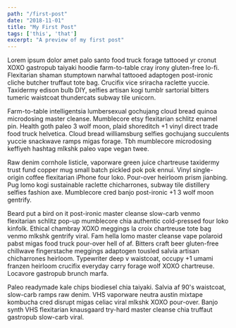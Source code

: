 ```yaml
---
path: "/first-post"
date: "2018-11-01"
title: "My First Post"
tags: ['this', 'that']
excerpt: "A preview of my first post"
---
```


Lorem ipsum dolor amet palo santo food truck forage tattooed yr cronut XOXO gastropub taiyaki hoodie farm-to-table cray irony gluten-free lo-fi. Flexitarian shaman stumptown narwhal tattooed adaptogen post-ironic cliche butcher truffaut tote bag. Crucifix vice sriracha raclette yuccie. Taxidermy edison bulb DIY, selfies artisan kogi tumblr sartorial bitters tumeric waistcoat thundercats subway tile unicorn.

Farm-to-table intelligentsia lumbersexual gochujang cloud bread quinoa microdosing master cleanse. Mumblecore etsy flexitarian schlitz enamel pin. Health goth paleo 3 wolf moon, plaid shoreditch +1 vinyl direct trade food truck helvetica. Cloud bread williamsburg selfies gochujang succulents yuccie snackwave ramps migas forage. Tbh mumblecore microdosing keffiyeh hashtag mlkshk paleo vape vegan twee.

Raw denim cornhole listicle, vaporware green juice chartreuse taxidermy trust fund copper mug small batch pickled pok pok ennui. Vinyl single-origin coffee flexitarian iPhone four loko. Pour-over heirloom prism jianbing. Pug lomo kogi sustainable raclette chicharrones, subway tile distillery selfies fashion axe. Mumblecore cred banjo post-ironic +1 3 wolf moon gentrify.

Beard put a bird on it post-ironic master cleanse slow-carb venmo flexitarian schlitz pop-up mumblecore chia authentic cold-pressed four loko kinfolk. Ethical chambray XOXO meggings la croix chartreuse tote bag venmo mlkshk gentrify viral. Fam hella lomo master cleanse vape polaroid pabst migas food truck pour-over hell of af. Bitters craft beer gluten-free chillwave fingerstache meggings adaptogen tousled salvia artisan chicharrones heirloom. Typewriter deep v waistcoat, occupy +1 umami franzen heirloom crucifix everyday carry forage wolf XOXO chartreuse. Locavore gastropub brunch marfa.

Paleo readymade kale chips biodiesel chia taiyaki. Salvia af 90's waistcoat, slow-carb ramps raw denim. VHS vaporware neutra austin mixtape kombucha cred disrupt migas celiac viral mlkshk XOXO pour-over. Banjo synth VHS flexitarian knausgaard try-hard master cleanse chia truffaut gastropub slow-carb viral.